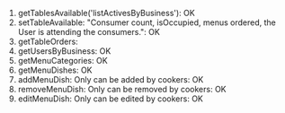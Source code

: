 1. getTablesAvailable('listActivesByBusiness'): OK
2. setTableAvailable: "Consumer count, isOccupied, menus ordered, the User is attending the consumers.": OK
3. getTableOrders:
4. getUsersByBusiness: OK
5. getMenuCategories: OK
6. getMenuDishes: OK
7. addMenuDish: Only can be added by cookers: OK
8. removeMenuDish: Only can be removed by cookers: OK
9. editMenuDish: Only can be edited by cookers: OK
